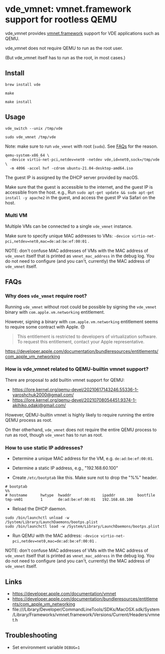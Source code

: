 # vde_vmnet: vmnet.framework support for rootless QEMU

vde_vmnet provides [vmnet.framework](https://developer.apple.com/documentation/vmnet) support for VDE applications such as QEMU.

vde_vmnet does not require QEMU to run as the root user.

(But vde_vmnet itself has to run as the root, in most cases.)

## Install

```console
brew install vde

make

make install
```

## Usage

```console
vde_switch --unix /tmp/vde
```

```console
sudo vde_vmnet /tmp/vde
```

Note: make sure to run `vde_vmnet` with root (`sudo`). See [FAQs](#FAQs) for the reason.

```console
qemu-system-x86_64 \
  -device virtio-net-pci,netdev=net0 -netdev vde,id=net0,sock=/tmp/vde \
  -m 4096 -accel hvf -cdrom ubuntu-21.04-desktop-amd64.iso
```

The guest IP is assigned by the DHCP server provided by macOS.

Make sure that the guest is accessible to the internet, and the guest IP is accessible from the host.
e.g., Run `sudo apt-get update && sudo apt-get install -y apache2` in the guest, and access the guest IP via Safari on the host.

### Multi VM
Multiple VMs can be connected to a single `vde_vmnet` instance.

Make sure to specify unique MAC addresses to VMs: `-device virtio-net-pci,netdev=net0,mac=de:ad:be:ef:00:01` .

NOTE: don't confuse MAC addresses of VMs with the MAC address of `vde_vmnet` itself that is printed as `vmnet_mac_address` in the debug log.
You do not need to configure (and you can't, currently) the MAC address of `vde_vmnet` itself.

## FAQs
### Why does `vde_vmnet` require root?

Running `vde_vmnet` without root could be possible by signing the `vde_vmnet` binary with `com.apple.vm.networking` entitlement.

However, signing a binary with `com.apple.vm.networking` entitlement seems to require some contract with Apple.
:disappointed:

> This entitlement is restricted to developers of virtualization software. To request this entitlement, contact your Apple representative.

https://developer.apple.com/documentation/bundleresources/entitlements/com_apple_vm_networking

### How is vde_vmnet related to QEMU-builtin vmnet support?
There are proposal to add builtin vmnet support for QEMU:
- https://lore.kernel.org/qemu-devel/20210617143246.55336-1-yaroshchuk2000@gmail.com/
- https://lore.kernel.org/qemu-devel/20210708054451.9374-1-akihiko.odaki@gmail.com/

However, QEMU-builtin vmnet is highly likely to require running the entire QEMU process as root.

On ther otherhand, `vde_vmnet` does not require the entire QEMU process to run as root, though `vde_vmnet` has to run as root.

### How to use static IP addresses?

- Determine a unique MAC address for the VM, e.g. `de:ad:be:ef:00:01`.

- Determine a static IP address, e.g., "192.168.60.100"

- Create `/etc/bootptab` like this. Make sure not to drop the "%%" header.
```
# bootptab
%%
# hostname      hwtype  hwaddr              ipaddr          bootfile
tmp-vm01        1       de:ad:be:ef:00:01   192.168.60.100
```

- Reload the DHCP daemon.
```
sudo /bin/launchctl unload -w /System/Library/LaunchDaemons/bootps.plist
sudo /bin/launchctl load -w /System/Library/LaunchDaemons/bootps.plist
```

- Run QEMU with the MAC address: `-device virtio-net-pci,netdev=net0,mac=de:ad:be:ef:00:01` .

NOTE: don't confuse MAC addresses of VMs with the MAC address of `vde_vmnet` itself that is printed as `vmnet_mac_address` in the debug log.
You do not need to configure (and you can't, currently) the MAC address of `vde_vmnet` itself.

## Links
- https://developer.apple.com/documentation/vmnet
- https://developer.apple.com/documentation/bundleresources/entitlements/com_apple_vm_networking
- file:///Library/Developer/CommandLineTools/SDKs/MacOSX.sdk/System/Library/Frameworks/vmnet.framework/Versions/Current/Headers/vmnet.h

## Troubleshooting
- Set environment variable `DEBUG=1`
